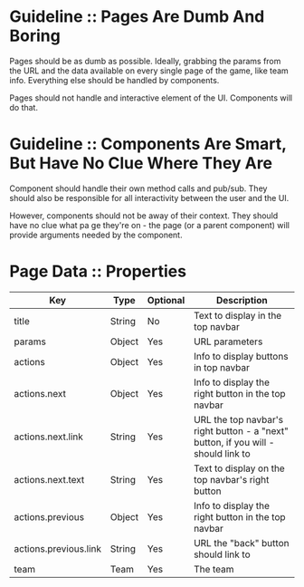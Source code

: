 Guideline :: Pages Are Dumb And Boring
===========================

Pages should be as dumb as possible. Ideally,
grabbing the params from the URL and the data
available on every single page of the game, 
like team info. Everything else should be
handled by components.

Pages should not handle and interactive element
of the UI. Components will do that.

Guideline :: Components Are Smart, But Have No Clue Where They Are
==================================================================

Component should handle their own method calls and pub/sub. 
They should also be responsible for all interactivity
between the user and the UI.

However, components should not be away of their context.
They should have no clue what pa   ge they're on - the page
(or a parent component) will provide arguments needed by
the component.

Page Data :: Properties
=======================
|Key                    |Type       |Optional   |Description|
|---                    |---        |---        |---|
|title                  |String     |No         |Text to display in the top navbar|
|params                 |Object     |Yes        |URL parameters|
|actions                |Object     |Yes        |Info to display buttons in top navbar|
|actions.next           |Object     |Yes        |Info to display the right button in the top navbar|
|actions.next.link      |String     |Yes        |URL the top navbar's right button - a "next" button, if you will - should link to|
|actions.next.text      |String     |Yes        |Text to display on the top navbar's right button|
|actions.previous       |Object     |Yes        |Info to display the right button in the top navbar|
|actions.previous.link  |String     |Yes        |URL the "back" button should link to|
|team                   |Team       |Yes        |The team
